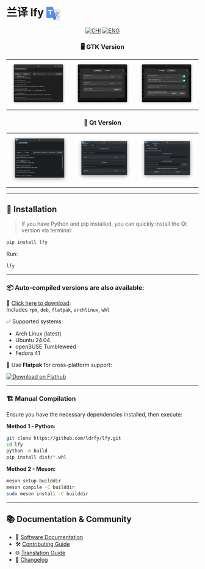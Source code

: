 # 兰译 lfy <img src="data/resources/icons/hicolor/scalable/apps/cool.ldr.lfy.svg" width="36" height="36" alt="兰译" style="vertical-align: middle;" />

<div align="center">

[![CHI](https://img.shields.io/badge/CHI-中文-red?style=for-the-badge)](README.md) [![ENG](https://img.shields.io/badge/ENG-English-blue?style=for-the-badge)](README_EN.md)

</div>

<div align="center">

### 🖥️ GTK Version
<table>
  <tr>
    <td><img src="https://raw.githubusercontent.com/ldrfy/docs/main/images/gtk/main.png" alt="Home" width="100%"></td>
    <td><img src="https://raw.githubusercontent.com/ldrfy/docs/main/images/gtk/preference.png" alt="Settings" width="100%"></td>
    <td><img src="https://raw.githubusercontent.com/ldrfy/docs/main/images/gtk/preference1.png" alt="Settings1" width="100%"></td>
  </tr>
</table>

### 🧩 Qt Version
<table>
  <tr>
    <td><img src="https://raw.githubusercontent.com/ldrfy/docs/main/images/qt/main.png" alt="Home" width="100%"></td>
    <td><img src="https://raw.githubusercontent.com/ldrfy/docs/main/images/qt/preference.png" alt="Settings" width="100%"></td>
    <td><img src="https://raw.githubusercontent.com/ldrfy/docs/main/images/qt/preference1.png" alt="Settings1" width="100%"></td>
  </tr>
</table>

</div>

---

## 🚀 Installation

> If you have Python and pip installed, you can quickly install the Qt version via terminal:

```bash
pip install lfy
```

Run:
```bash
lfy
```

---

### 📦 Auto-compiled versions are also available:

🔗 [Click here to download](https://github.com/ldrfy/lfy/releases/tag/auto):  
Includes `rpm`, `deb`, `flatpak`, `archlinux`, `whl`

✅ Supported systems:
- Arch Linux (latest)
- Ubuntu 24.04
- openSUSE Tumbleweed
- Fedora 41

🔁 Use **Flatpak** for cross-platform support:

[![Download on Flathub](https://flathub.org/assets/badges/flathub-badge-en.png)](https://flathub.org/apps/details/cool.ldr.lfy)

---

### 🏗️ Manual Compilation

Ensure you have the necessary dependencies installed, then execute:

**Method 1 - Python:**
```bash
git clone https://github.com/ldrfy/lfy.git
cd lfy
python -m build
pip install dist/*.whl
```

**Method 2 - Meson:**
```bash
meson setup builddir
meson compile -C builddir
sudo meson install -C builddir
```

---

## 📚 Documentation & Community

- 📘 [Software Documentation](https://github.com/ldrfy/docs)
- 🛠️ [Contributing Guide](https://github.com/ldrfy/docs/blob/main/CONTRIBUTE.md)
- 🌐 [Translation Guide](https://github.com/ldrfy/docs/blob/main/TRANSLATE.md)
- 📝 [Changelog](https://github.com/ldrfy/docs/blob/main/CHANGELOG.md)
